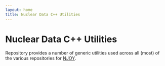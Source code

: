 ```yaml
---
layout: home
title: Nuclear Data C++ Utilities
---
```

# Nuclear Data C++ Utilities

Repository provides a number of generic utilities used across all (most) of the various repositories for [NJOY](http://njoy.lanl.gov).
